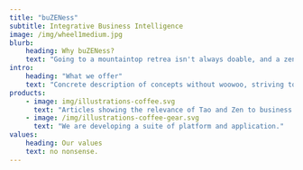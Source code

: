 ```yaml
---
title: "buZENess"
subtitle: Integrative Business Intelligence
image: /img/wheel1medium.jpg
blurb:
    heading: Why buZENess?
    text: "Going to a mountaintop retrea isn't always doable, and a zen master isn't always handy."
intro:
    heading: "What we offer"
    text: "Concrete description of concepts without woowoo, striving to pass that knowledge to anyone."
products:
    - image: img/illustrations-coffee.svg
      text: "Articles showing the relevance of Tao and Zen to business leadership ."
    - image: /img/illustrations-coffee-gear.svg
      text: "We are developing a suite of platform and application."
values:
    heading: Our values
    text: no nonsense.
---
```


